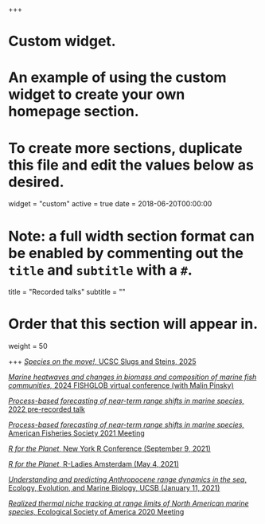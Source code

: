 +++
# Custom widget.
# An example of using the custom widget to create your own homepage section.
# To create more sections, duplicate this file and edit the values below as desired.
widget = "custom"
active = true
date = 2018-06-20T00:00:00

# Note: a full width section format can be enabled by commenting out the `title` and `subtitle` with a `#`.
title = "Recorded talks"
subtitle = ""

# Order that this section will appear in.
weight = 50

+++
[*Species on the move!*, UCSC Slugs and Steins, 2025](https://www.youtube.com/watch?v=4Y-0w_ySBnE)

[*Marine heatwaves and changes in biomass and composition of marine fish communities,* 2024 FISHGLOB virtual conference (with Malin Pinsky)](https://youtu.be/37vAXBZ0n7w?si=Yldi9eUkYMRQ8xKo)

[*Process-based forecasting of near-term range shifts in marine species,* 2022 pre-recorded talk](https://youtu.be/B4aVoyzUWCI)

[*Process-based forecasting of near-term range shifts in marine species,* American Fisheries Society 2021 Meeting](https://youtu.be/hx0kgF_uKKY)

[*R for the Planet*, New York R Conference (September 9, 2021)](https://www.youtube.com/watch?v=S7JGflYoMh0)

[*R for the Planet*, R-Ladies Amsterdam (May 4, 2021)](https://www.youtube.com/watch?v=OhxAISoi2zE)

[*Understanding and predicting Anthropocene range dynamics in the sea*, Ecology, Evolution, and Marine Biology, UCSB (January 11, 2021)](https://youtu.be/-1II97FXJ5E)

[*Realized thermal niche tracking at range limits of North American marine species,* Ecological Society of America 2020 Meeting](https://youtu.be/sgM0_-8HJlQ)